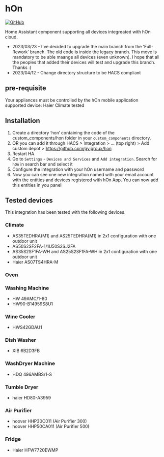 # hOn
[![GitHub](https://img.shields.io/github/license/gvigroux/hon?color=green)](https://github.com/gvigroux/hon/blob/main/LICENSE)

Home Assistant component supporting all devices integreated with hOn cloud.
- 2023/03/23 - I've decided to upgrade the main branch from the 'Full-Rework' branch. The old code is inside the legacy branch.
This move is mandatory to be able maange all devices (even unknown).
I hope that all the peoples that added their devices will test and upgrade this branch. Thanks :)
- 2023/04/12 - Change directory structure to be HACS compliant

## pre-requisite
Your appliances must be controlled by the hOn mobile application
supported device: Haier Climate tested

## Installation

1. Create a directory ‘hon’ containing the code of the custom_components/hon folder in your `custom_components` directory. 
2. OR you can add it through HACS > Integration > ... (top right) > Add custom depot > https://github.com/gvigroux/hon
3. Restart HA
4. Go to `Settings` - `Devices and Services` and `Add integration`. Search for `hOn` in search bar and select it
5. Configure the integration with your hOn username and password
6. Now you can see one new integration named with your email account with the entities and devices registered with hOn App. You can now add this entities in you panel

## Tested devices
This integration has been tested with the following devices.

### Climate
- AS35TEDHRA(M1) and AS25TEDHRA(M1) in 2x1 configuration with one outdoor unit
- AS50S2SF2FA-1/1U50S2SJ2FA
- AS35S2SF1FA-WH and AS25S2SF1FA-WH in 2x1 configuration with one outdoor unit
- Haier AS07TS4HRA-M

### Oven

### Washing Machine
- HW 49AMC/1-80
- HW90-B14959S8U1

### Wine Cooler
- HWS42GDAU1

### Dish Washer
- XIB 6B2D3FB

### WashDryer Machine
- HDQ 496AMBS/1-S

### Tumble Dryer
- haier HD80-A3959

### Air Purifier
- hoover HHP30C011 (Air Purifier 300)
- hoover HHP50CA011 (Air Purifier 500)

### Fridge
- Haier HFW7720EWMP
